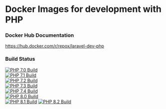 # Docker Images for development with PHP


### Docker Hub Documentation

https://hub.docker.com/r/repox/laravel-dev-php


### Build Status

[![PHP 7.0 Build](https://github.com/Repox/laravel-dev-docker/actions/workflows/ci-7.0.yaml/badge.svg)](https://github.com/Repox/laravel-dev-docker/actions/workflows/ci-7.0.yaml)<br>
[![PHP 7.1 Build](https://github.com/Repox/laravel-dev-docker/actions/workflows/ci-7.1.yaml/badge.svg)](https://github.com/Repox/laravel-dev-docker/actions/workflows/ci-7.1.yaml)<br>
[![PHP 7.2 Build](https://github.com/Repox/laravel-dev-docker/actions/workflows/ci-7.2.yaml/badge.svg)](https://github.com/Repox/laravel-dev-docker/actions/workflows/ci-7.2.yaml)<br>
[![PHP 7.3 Build](https://github.com/Repox/laravel-dev-docker/actions/workflows/ci-7.3.yaml/badge.svg)](https://github.com/Repox/laravel-dev-docker/actions/workflows/ci-7.3.yaml)<br>
[![PHP 7.4 Build](https://github.com/Repox/laravel-dev-docker/actions/workflows/ci-7.4.yaml/badge.svg)](https://github.com/Repox/laravel-dev-docker/actions/workflows/ci-7.4.yaml)<br>
[![PHP 8.0 Build](https://github.com/Repox/laravel-dev-docker/actions/workflows/ci-8.0.yaml/badge.svg)](https://github.com/Repox/laravel-dev-docker/actions/workflows/ci-8.0.yaml)<br>
[![PHP 8.1 Build](https://github.com/Repox/laravel-dev-docker/actions/workflows/ci-8.1.yaml/badge.svg)](https://github.com/Repox/laravel-dev-docker/actions/workflows/ci-8.1.yaml)
[![PHP 8.2 Build](https://github.com/Repox/laravel-dev-docker/actions/workflows/ci-8.2.yaml/badge.svg)](https://github.com/Repox/laravel-dev-docker/actions/workflows/ci-8.2.yaml)

